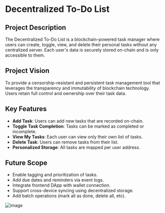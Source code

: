 # Decentralized To-Do List

## Project Description
The Decentralized To-Do List is a blockchain-powered task manager where users can create, toggle, view, and delete their personal tasks without any centralized server. Each user's data is securely stored on-chain and is only accessible to them.

## Project Vision
To provide a censorship-resistant and persistent task management tool that leverages the transparency and immutability of blockchain technology. Users retain full control and ownership over their task data.

## Key Features
- **Add Task**: Users can add new tasks that are recorded on-chain.
- **Toggle Task Completion**: Tasks can be marked as completed or incomplete.
- **View My Tasks**: Each user can view only their own list of tasks.
- **Delete Task**: Users can remove tasks from their list.
- **Personalized Storage**: All tasks are mapped per user address.

## Future Scope
- Enable tagging and prioritization of tasks.
- Add due dates and reminders via event logs.
- Integrate frontend DApp with wallet connection.
- Support cross-device syncing using decentralized storage.
- Add batch operations (mark all as done, delete all, etc).


![image](https://github.com/user-attachments/assets/daeaec5a-251a-413c-ac62-a964533d6ebe)

